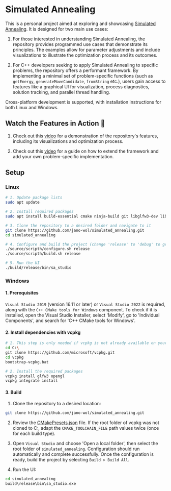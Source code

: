 # Simulated Annealing

This is a personal project aimed at exploring and showcasing [Simulated Annealing](https://en.wikipedia.org/wiki/Simulated_annealing). It is designed for two main use cases:

1. For those interested in understanding Simulated Annealing, the repository provides programmed use cases that demonstrate its principles. The examples allow for parameter adjustments and include visualizations to illustrate the optimization process and its outcomes.

2. For C++ developers seeking to apply Simulated Annealing to specific problems, the repository offers a performant framework. By implementing a minimal set of problem-specific functions (such as ``getEnergy``, ``generateMoveCandidate``, ``fromString`` etc.), users gain access to features like a graphical UI for visualization, process diagnostics, solution tracking, and parallel thread handling.

Cross-platform development is supported, with installation instructions for both Linux and Windows.

## Watch the Features in Action 🎥

1. Check out this [video](https://www.youtube.com/watch?v=ahaUEE61HSA) for a demonstration of the repository's features, including its visualizations and optimization process.

2. Check out this [video](https://www.youtube.com/watch?v=5l0Q1x0awkY) for a guide on how to extend the framework and add your own problem-specific implementation.

## Setup

### Linux
```bash
# 1. Update package lists
sudo apt update

# 2. Install required packages
sudo apt install build-essential cmake ninja-build git libglfw3-dev libopengl-dev

# 3. Clone the repository to a desired folder and navigate to it
git clone https://github.com/jano-wol/simulated_annealing.git
cd simulated_annealing

# 4. Configure and build the project (change 'release' to 'debug' to get debug build)
./source/scripth/configure.sh release
./source/scripth/build.sh release

# 5. Run the UI
./build/release/bin/sa_studio
```

### Windows

#### 1. Prerequisites
``Visual Studio 2019`` (version 16.11 or later) or ``Visual Studio 2022`` is required, along with the ``C++ CMake tools for Windows`` component. To check if it is installed, open the Visual Studio Installer, select 'Modify', go to 'Individual Components', and search for 'C++ CMake tools for Windows'.

#### 2. Install dependencies with vcpkg
```bash
# 1. This step is only needed if vcpkg is not already available on your system
cd C:\
git clone https://github.com/microsoft/vcpkg.git
cd vcpkg
bootstrap-vcpkg.bat

# 2. Install the required packages
vcpkg install glfw3 opengl
vcpkg integrate install
```

#### 3. Build
1. Clone the repository to a desired location:
```bash
git clone https://github.com/jano-wol/simulated_annealing.git
```

2. Review the [CMakePresets.json](./CMakePresets.json) file. If the root folder of vcpkg was not cloned to C:\, adapt the ``CMAKE_TOOLCHAIN_FILE`` path values twice (once for each build type).

3. Open ``Visual Studio`` and choose 'Open a local folder', then select the root folder of ``simulated_annealing``. Configuration should run automatically and complete successfully. Once the configuration is ready, build the project by selecting ``Build > Build All``.

4. Run the UI:
```bash
cd simulated_annealing
build\release\bin\sa_studio.exe
``` 

